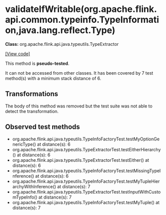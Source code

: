 # validateIfWritable(org.apache.flink.api.common.typeinfo.TypeInformation,java.lang.reflect.Type)

**Class:** org.apache.flink.api.java.typeutils.TypeExtractor

[[View code]](https://github.com/apache/flink/blob/740f711c4ec9c4b7cdefd01c9f64857c345a68a1/flink-core/src/main/java//org/apache/flink/api/java/typeutils/TypeExtractor.java#L2164)

This method is **pseudo-tested**.


It can not be accessed from other classes. 
It has been covered by 7 test method(s) with a minimum stack distance of 6.

## Transformations

The body of this method was removed but the test suite was not able to detect the transformation.



## Observed test methods

* org.apache.flink.api.java.typeutils.TypeInfoFactoryTest.testMyOptionGenericType() at distance(s): 6
* org.apache.flink.api.java.typeutils.TypeExtractorTest.testEitherHierarchy() at distance(s): 6
* org.apache.flink.api.java.typeutils.TypeExtractorTest.testEither() at distance(s): 6
* org.apache.flink.api.java.typeutils.TypeInfoFactoryTest.testMissingTypeInference() at distance(s): 6
* org.apache.flink.api.java.typeutils.TypeInfoFactoryTest.testMyTupleHierarchyWithInference() at distance(s): 7
* org.apache.flink.api.java.typeutils.TypeExtractorTest.testInputWithCustomTypeInfo() at distance(s): 7
* org.apache.flink.api.java.typeutils.TypeInfoFactoryTest.testMyTuple() at distance(s): 7


